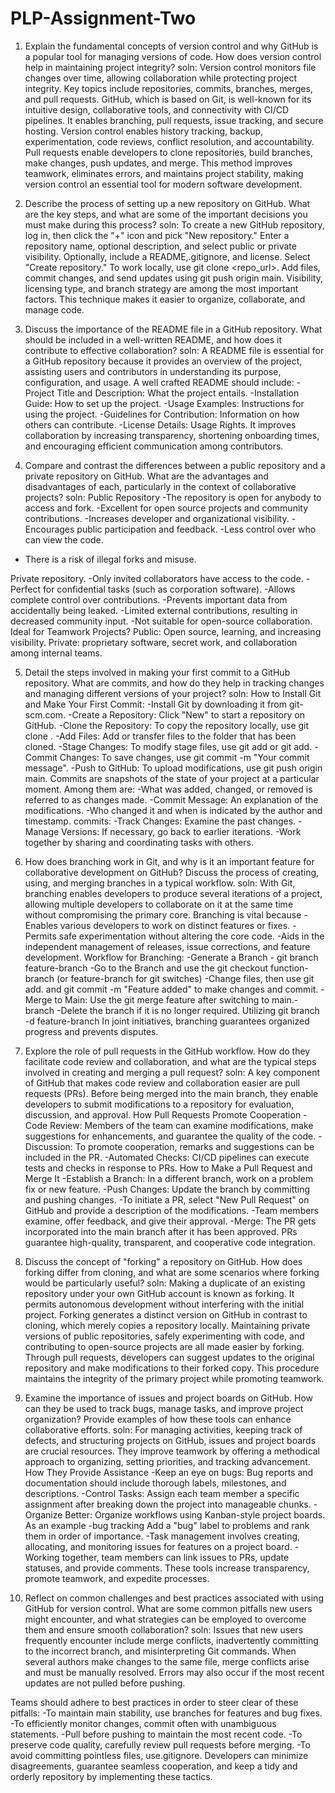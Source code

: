 # PLP-Assignment-Two

1. Explain the fundamental concepts of version control and why GitHub is a popular tool for managing versions of code. How does version control help in maintaining project integrity?
 soln:
   Version control monitors file changes over time, allowing collaboration while protecting project integrity. Key topics include repositories, commits, branches, merges, and pull requests. GitHub, which is based on Git, is well-known for its intuitive design, collaborative tools, and connectivity with CI/CD pipelines. It enables branching, pull requests, issue tracking, and secure hosting. Version control enables history tracking, backup, experimentation, code reviews, conflict resolution, and accountability. Pull requests enable developers to clone repositories, build branches, make changes, push updates, and merge. This method improves teamwork, eliminates errors, and maintains project stability, making version control an essential tool for modern software development.

2. Describe the process of setting up a new repository on GitHub. What are the key steps, and what are some of the important decisions you must make during this process?
 soln:
 To create a new GitHub repository, log in, then click the "+" icon and pick "New repository." Enter a repository name, optional description, and select public or private visibility. Optionally, include a README,.gitignore, and license. Select "Create repository." To work locally, use git clone <repo_url>. Add files, commit changes, and send updates using git push origin main. Visibility, licensing type, and branch strategy are among the most important factors. This technique makes it easier to organize, collaborate, and manage code.

3. Discuss the importance of the README file in a GitHub repository. What should be included in a well-written README, and how does it contribute to effective collaboration?
 soln:
 A README file is essential for a GitHub repository because it provides an overview of the project, assisting users and contributors in understanding its purpose, configuration, and usage. A well crafted README should include:
-Project Title and Description: What the project entails.
-Installation Guide: How to set up the project.
-Usage Examples: Instructions for using the project.
-Guidelines for Contribution: Information on how others can contribute.
-License Details: Usage Rights.
It improves collaboration by increasing transparency, shortening onboarding times, and encouraging efficient communication among contributors.

4. Compare and contrast the differences between a public repository and a private repository on GitHub. What are the advantages and disadvantages of each, particularly in the context of collaborative projects?
 soln:
 Public Repository
-The repository is open for anybody to access and fork.
-Excellent for open source projects and community contributions.
-Increases developer and organizational visibility.
-Encourages public participation and feedback.
-Less control over who can view the code.
- There is a risk of illegal forks and misuse.

 Private repository.
-Only invited collaborators have access to the code.
-Perfect for confidential tasks (such as corporation software).
-Allows complete control over contributions.
-Prevents important data from accidentally being leaked.
-Limited external contributions, resulting in decreased community input.
-Not suitable for open-source collaboration.
 Ideal for Teamwork Projects?
Public: Open source, learning, and increasing visibility.
Private: proprietary software, secret work, and collaboration among internal teams.

5. Detail the steps involved in making your first commit to a GitHub repository. What are commits, and how do they help in tracking changes and managing different versions of your project?
 soln:
  How to Install Git and Make Your First Commit:
-Install Git by downloading it from git-scm.com.
-Create a Repository: Click "New" to start a repository on GitHub.
-Clone the Repository: To copy the repository locally, use git clone <repository-url>.
-Add Files: Add or transfer files to the folder that has been cloned.
-Stage Changes: To modify stage files, use git add <file-name> or git add.
-Commit Changes: To save changes, use git commit -m "Your commit message".
-Push to GitHub: To upload modifications, use git push origin main.
Commits are snapshots of the state of your project at a particular moment. Among them are:
-What was added, changed, or removed is referred to as changes made.
-Commit Message: An explanation of the modifications.
-Who changed it and when is indicated by the author and timestamp.
  commits:
-Track Changes: Examine the past changes.
-Manage Versions: If necessary, go back to earlier iterations.
-Work together by sharing and coordinating tasks with others.

6. How does branching work in Git, and why is it an important feature for collaborative development on GitHub? Discuss the process of creating, using, and merging branches in a typical workflow.
 soln:
   With Git, branching enables developers to produce several iterations of a project, allowing multiple developers to collaborate on it at the same time without compromising the primary core.
Branching is vital because
-Enables various developers to work on distinct features or fixes.
-Permits safe experimentation without altering the core code.
-Aids in the independent management of releases, issue corrections, and feature development.
Workflow for Branching: 
-Generate a Branch - git branch feature-branch 
-Go to the Branch and use the git checkout function-branch (or feature-branch for git switches)
-Change files, then use git add. and git commit -m "Feature added" to make changes and commit.
-Merge to Main: Use the git merge feature after switching to main.-branch
-Delete the branch if it is no longer required. Utilizing git branch -d feature-branch
In joint initiatives, branching guarantees organized progress and prevents disputes. 

7. Explore the role of pull requests in the GitHub workflow. How do they facilitate code review and collaboration, and what are the typical steps involved in creating and merging a pull request?
 soln:
   A key component of GitHub that makes code review and collaboration easier are pull requests (PRs). Before being merged into the main branch, they enable developers to submit modifications to a repository for evaluation, discussion, and approval.
How Pull Requests Promote Cooperation
-Code Review: Members of the team can examine modifications, make suggestions for enhancements, and guarantee the quality of the code.
-Discussion: To promote cooperation, remarks and suggestions can be included in the PR.
-Automated Checks: CI/CD pipelines can execute tests and checks in response to PRs.
How to Make a Pull Request and Merge It
-Establish a Branch: In a different branch, work on a problem fix or new feature.
-Push Changes: Update the branch by committing and pushing changes.
-To initiate a PR, select "New Pull Request" on GitHub and provide a description of the modifications.
-Team members examine, offer feedback, and give their approval.
-Merge: The PR gets incorporated into the main branch after it has been approved.
PRs guarantee high-quality, transparent, and cooperative code integration.

8. Discuss the concept of "forking" a repository on GitHub. How does forking differ from cloning, and what are some scenarios where forking would be particularly useful?
 soln:
   Making a duplicate of an existing repository under your own GitHub account is known as forking. It permits autonomous development without interfering with the initial project. Forking generates a distinct version on GitHub in contrast to cloning, which merely copies a repository locally.
Maintaining private versions of public repositories, safely experimenting with code, and contributing to open-source projects are all made easier by forking. Through pull requests, developers can suggest updates to the original repository and make modifications to their forked copy. This procedure maintains the integrity of the primary project while promoting teamwork.

9. Examine the importance of issues and project boards on GitHub. How can they be used to track bugs, manage tasks, and improve project organization? Provide examples of how these tools can enhance collaborative efforts.
 soln:
   For managing activities, keeping track of defects, and structuring projects on GitHub, issues and project boards are crucial resources. They improve teamwork by offering a methodical approach to organizing, setting priorities, and tracking advancement.
How They Provide Assistance
-Keep an eye on bugs: Bug reports and documentation should include thorough labels, milestones, and descriptions.
-Control Tasks: Assign each team member a specific assignment after breaking down the project into manageable chunks.
-Organize Better: Organize workflows using Kanban-style project boards.
As an example
-bug tracking Add a "bug" label to problems and rank them in order of importance.
-Task management involves creating, allocating, and monitoring issues for features on a project board.
-Working together, team members can link issues to PRs, update statuses, and provide comments.
These tools increase transparency, promote teamwork, and expedite processes.

10. Reflect on common challenges and best practices associated with using GitHub for version control. What are some common pitfalls new users might encounter, and what strategies can be employed to overcome them and ensure smooth collaboration?
 soln:
  Issues that new users frequently encounter include merge conflicts, inadvertently committing to the incorrect branch, and misinterpreting Git commands. When several authors make changes to the same file, merge conflicts arise and must be manually resolved. Errors may also occur if the most recent updates are not pulled before pushing.

Teams should adhere to best practices in order to steer clear of these pitfalls:
-To maintain main stability, use branches for features and bug fixes.
-To efficiently monitor changes, commit often with unambiguous statements.
-Pull before pushing to maintain the most recent code.
-To preserve code quality, carefully review pull requests before merging.
-To avoid committing pointless files, use.gitignore.
Developers can minimize disagreements, guarantee seamless cooperation, and keep a tidy and orderly repository by implementing these tactics.
